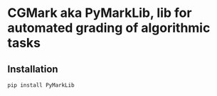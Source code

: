 # CGMark aka PyMarkLib, lib for automated grading of algorithmic tasks
## Installation
`pip install PyMarkLib`
